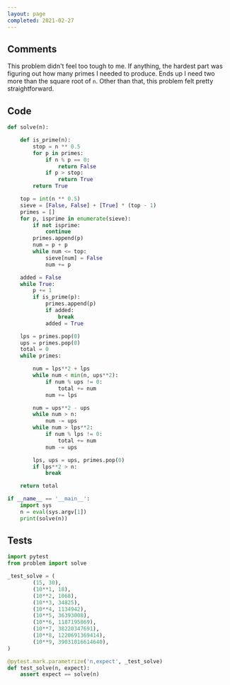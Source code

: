 ```yaml
---
layout: page
completed: 2021-02-27
---
```


## Comments

This problem didn't feel too tough to me.  If anything, the hardest part was
figuring out how many primes I needed to produce.  Ends up I need two more than
the square root of `n`.  Other than that, this problem felt pretty
straightforward.

## Code

```python
def solve(n):

    def is_prime(n):
        stop = n ** 0.5
        for p in primes:
            if n % p == 0:
                return False
            if p > stop:
                return True
        return True

    top = int(n ** 0.5)
    sieve = [False, False] + [True] * (top - 1)
    primes = []
    for p, isprime in enumerate(sieve):
        if not isprime:
            continue
        primes.append(p)
        num = p + p
        while num <= top:
            sieve[num] = False
            num += p

    added = False
    while True:
        p += 1
        if is_prime(p):
            primes.append(p)
            if added:
                break
            added = True

    lps = primes.pop(0)
    ups = primes.pop(0)
    total = 0
    while primes:

        num = lps**2 + lps
        while num < min(n, ups**2):
            if num % ups != 0:
                total += num
            num += lps

        num = ups**2 - ups
        while num > n:
            num -= ups
        while num > lps**2:
            if num % lps != 0:
                total += num
            num -= ups

        lps, ups = ups, primes.pop(0)
        if lps**2 > n:
            break

    return total

if __name__ == '__main__':
    import sys
    n = eval(sys.argv[1])
    print(solve(n))
```

## Tests

```python
import pytest
from problem import solve

_test_solve = (
        (15, 30),
        (10**1, 18),
        (10**2, 1068),
        (10**3, 34825),
        (10**4, 1134942),
        (10**5, 36393008),
        (10**6, 1187195869),
        (10**7, 38220347691),
        (10**8, 1220691369414),
        (10**9, 39031016614640),
)

@pytest.mark.parametrize('n,expect', _test_solve)
def test_solve(n, expect):
    assert expect == solve(n)
```
